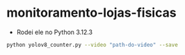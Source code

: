 # monitoramento-lojas-fisicas

- Rodei ele no Python 3.12.3

```bash
python yolov8_counter.py --video "path-do-video" --save
